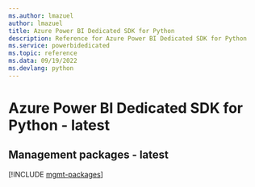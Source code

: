 ```yaml
---
ms.author: lmazuel
author: lmazuel
title: Azure Power BI Dedicated SDK for Python
description: Reference for Azure Power BI Dedicated SDK for Python
ms.service: powerbidedicated
ms.topic: reference
ms.data: 09/19/2022
ms.devlang: python
---
```

# Azure Power BI Dedicated SDK for Python - latest

## Management packages - latest
[!INCLUDE [mgmt-packages](power-bi-dedicated-mgmt-index.md)]